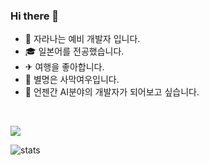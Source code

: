 ### Hi there 👋

- 🌱 자라나는 예비 개발자 입니다.
- 🎓︎ 일본어를 전공했습니다.
- ✈ 여행을 좋아합니다.
- 🐾 별명은 사막여우입니다.
- 💭 언젠간 AI분야의 개발자가 되어보고 싶습니다.

<br/>

<img src ="https://img.shields.io/badge/python-3776AB.svg?&style=for-the-badge&logo=python&logoColor=white"/> <!-- 파이썬 마크 -->

![stats](https://github-readme-stats-git-masterrstaa-rickstaa.vercel.app/api?username=467shin&&show_icons=true&theme=dark) <!-- Github 스탯 -->

<!--
**467shin/467shin** is a ✨ _special_ ✨ repository because its `README.md` (this file) appears on your GitHub profile.

Here are some ideas to get you started:

- 🔭 I’m currently working on ...
- 🌱 I’m currently learning ...
- 👯 I’m looking to collaborate on ...
- 🤔 I’m looking for help with ...
- 💬 Ask me about ...
- 📫 How to reach me: ...
- 😄 Pronouns: ...
- ⚡ Fun fact: ...
-->
